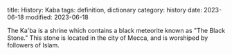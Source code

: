 title: History: Kaba
tags: definition, dictionary
category: history
date: 2023-06-18
modified: 2023-06-18


The Ka'ba is a shrine which contains a
black meteorite known as "The Black Stone." This stone is located
in the city of Mecca, and is worshiped by followers of Islam.




